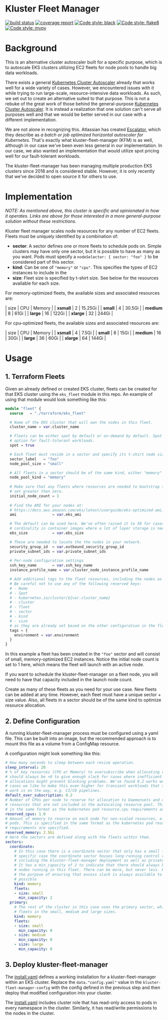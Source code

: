 # Kluster Fleet Manager

[![build status](https://gitlab.com/rocket-boosters/kluster-fleet-manager/badges/main/pipeline.svg)](https://gitlab.com//rocket-boosters/kluster-fleet-manager/commits/main)
[![coverage report](https://gitlab.com//rocket-boosters/kluster-fleet-manager/badges/main/coverage.svg)](https://gitlab.com//rocket-boosters/kluster-fleet-manager/commits/main)
[![Code style: black](https://img.shields.io/badge/code%20style-black-000000.svg)](https://github.com/psf/black)
[![Code style: flake8](https://img.shields.io/badge/code%20style-flake8-white)](https://gitlab.com/pycqa/flake8)
[![Code style: mypy](https://img.shields.io/badge/code%20style-mypy-white)](http://mypy-lang.org/)

# Background

This is an alternative cluster autoscaler built for a specific purpose, which is to
autoscale EKS clusters utilizing EC2 fleets for node pools to handle big data workloads.

There exists a general
[Kubernetes Cluster Autoscaler](https://github.com/kubernetes/autoscaler/tree/master/cluster-autoscaler)
already that works well for a wide variety of cases. However, we encountered issues with
it while trying to run large-scale, resource-intensive data workloads. As such, we set
out to create an alternative suited to that purpose. This is not a rebuke of the great
work of those behind the general-purpose
[Kubernetes Cluster Autoscaler](https://github.com/kubernetes/autoscaler/tree/master/cluster-autoscaler).
It is instead a realization that one solution can't serve all purposes well and that we
would be better served in our case with a different implementation.

We are not alone in recognizing this. Atlassian has created
[Escalator](https://github.com/atlassian/escalator), which they describe as *a batch or 
job optimized horizontal autoscaler for Kubernetes*. That's exactly what
kluster-fleet-manager (KFM) is as well, although in our case we've been even less
general in our implementation. In our case, we also wanted an implementation that would
utilize spot pricing well for our fault-tolerant workloads.

The kluster-fleet-manager has been managing multiple production EKS clusters since 2018
and is considered stable. However, it is only recently that we've decided to open source
it for others to use.

# Implementation

*NOTE: As mentioned above, this cluster is specific and opinionated in how it operates.
Links are above for those interested in a more general-purpose solution without these
restrictions.*

Kluster fleet manager scales node resources for any number of EC2 fleets. Fleets must
be uniquely identified by a combination of:

- **sector**: A sector defines one or more fleets to schedule pods on. Simple clusters
  may have only one sector, but it is possible to have as many as you want. Pods must
  specify a `nodeSelector: { sector: "foo" }` to be considered part of this sector.
- **kind**: Can be one of `"memory"` or `"cpu"`. This specifies the types of EC2
  instances to include in the 
- **size**: Fleet size is specified by t-shirt size. See below for the resources
  available for each size.

For memory-optimized fleets, the available sizes and associated resources are:

|  size  |  CPU  |  Memory  |
| **xsmall** | 2 | 15.25Gi |
| **small** | 4 | 30.5Gi |
| **medium** | 8 | 61Gi |
| **large** | 16 | 122Gi |
| **xlarge** | 32 | 244Gi |

For cpu-optimized fleets, the available sizes and associated resources are:

|  size  |  CPU  |  Memory  |
| **xsmall** | 4 | 7.5Gi |
| **small** | 8 | 15Gi |
| **medium** | 16 | 30Gi |
| **large** | 36 | 60Gi |
| **xlarge** | 64 | 144Gi |

# Usage

## 1. Terraform Fleets

Given an already defined or created EKS cluster, fleets can be created for that EKS
cluster using the `eks_fleet` module in this repo. An example of using that module
would look something like this:

```terraform
module "fleet" {
  source   = "./terraform/eks_fleet"

  # Name of the EKS cluster that will own the nodes in this fleet.
  cluster_name = var.cluster_name

  # Fleets can be either spot by default or on-demand by default. Spot nodes are a great
  # option for fault-tolerant workloads.
  spot = true

  # Each fleet must reside in a sector and specify its t-shirt node size.
  sector_label   = "foo"
  node_pool_size = "small"

  # All fleets in a sector should be of the same kind, either "memory" or "cpu".
  node_pool_kind = "memory"
  
  # Make sure that any fleets where resources are needed to bootstrap the cluster are
  # set greater than zero.
  initial_node_count = 1
  
  # Find the AMI for your nodes at:
  # https://docs.aws.amazon.com/eks/latest/userguide/eks-optimized-ami.html
  ami                = var.eks_ami

  # The default can be used here. We've often raised it to 50 for cases with high
  # cardinality in container images where a lot of layer storage is needed. 
  ebs_size           = var.ebs_size

  # These are needed to locate the the nodes in your network.
  security_group_id  = var.outbound_security_group_id
  private_subnet_ids = var.private_subnet_ids
  
  # Per-node configuration settings
  ssh_key_name       = var.ssh_key_name
  instance_profile_name = var.cluster_node_instance_profile_name

  # Add additional tags to the fleet resources, including the nodes as EC2 tags.
  # Be careful not to use any of the following reserved keys:
  # - Name
  # - Spot
  # - kubernetes.io/cluster/${var.cluster_name}
  # - cluster
  # - fleet
  # - sector
  # - kind
  # - size
  # as they are already set based on the other configuration in the fleet.
  tags = {
    environment = var.environment
  }
}
```

In this example a fleet has been created in the `"foo"` sector and will consist of
small, memory-optimized EC2 instances. Notice the initial node count is set to 1 here,
which means the fleet will launch with an active node.

If you want to schedule the kluster-fleet-manager on a fleet node, you will need to have
that capacity included in the launch node count.

Create as many of these fleets as you need for your use case. New fleets can be added
at any time. However, each fleet must have a unique sector + size value. Also, all
fleets in a sector should be of the same kind to optimize resource allocation.

## 2. Define Configuration

A running kluster-fleet-manager process must be configured using a yaml file. This
can be built into an image, but the recommended approach is to mount this file as a
volume from a ConfigMap resource.

A configuration might look something like this:

```yaml
# How many seconds to sleep between each resize operation.
sleep_interval: 20
# % of key resources (CPU or Memory) to oversubscribe when allocating resources. This
# should always be >0 to give enough slack for cases where inefficient kube system
# allocations might prevent blocking problems. We've found 0.2 works well, but in some
# cases we like to make this even higher for transient workloads that suggest additional
# work is on the way, e.g. CI/CD pipelines.
default_over_subscription: 0.2
# Number of CPUs per node to reserve for allocation to Daemonsets and other per-node
# resources that are not included in the autoscaling resource pool. This is specified
# in the same format as the kubernetes pod resource.cpu requirements are specified.
reserved_cpus: 1.0
# Amount of memory to reserve on each node for non-scaled resources, e.g. Daemonset
# pods. This is specified in the same format as the kubernetes pod resource.memory
# requirements are specified.
reserved_memory: 2.5Gi
# Here the sectors are defined along with the fleets within them.
sectors:
  coordinate:
    # In this case there is a coordinate sector that only has a small fleet. In this
    # specific case the coordinate sector houses long-running control resources,
    # including the kluster-fleet-manager deployment as well as private CI runners. 
    # It has a min_capacity of 2 to indicate that there should always be at least two
    # nodes running in this fleet. There can be more, but never less. Here that serves
    # the purpose of ensuring that excess slack is always available to reduce any
    # possible
    kind: memory
    fleets:
    - size: small
      min_capacity: 2
  primary:
    # The rest of the cluster in this case uses the primary sector, which has three
    # fleets in the small, medium and large sizes.
    kind: memory
    fleets:
    - size: small
      min_capacity: 0
    - size: medium
      min_capacity: 0
    - size: large
      min_capacity: 0
```

## 3. Deploy kluster-fleet-manager

The [install.yaml](install.yaml) defines a working installation for a
kluster-fleet-manager within an EKS cluster. Replace the `data."config.yaml"` value
in the `kluster-fleet-manager-config` with the config defined in the previous step
and then deploy that modified configuration into your cluster.

The [install.yaml](install.yaml) includes cluster role that has read-only access to pods
in every namespace in the cluster. Similarly, it has read/write permissions to the nodes
in the cluster.
